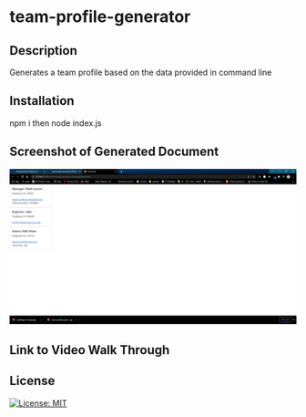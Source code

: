 # team-profile-generator


## Description

Generates a team profile based on the data provided in command line


## Installation

npm i then node index.js


## Screenshot of Generated Document

![App Screenshot](./assets/images/screenshot.JPG "App Screenshot")


## Link to Video Walk Through



## License

[![License: MIT](https://img.shields.io/badge/License-MIT-yellow.svg)](https://opensource.org/licenses/MIT)
